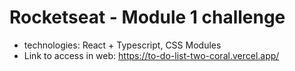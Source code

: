 # Rocketseat - Module 1 challenge

- technologies: React + Typescript, CSS Modules
- Link to access in web: https://to-do-list-two-coral.vercel.app/
